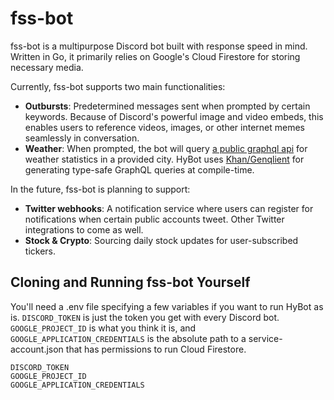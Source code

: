 # fss-bot

fss-bot is a multipurpose Discord bot built with response speed in mind. Written in Go, it primarily relies on Google's Cloud Firestore for storing necessary media.

Currently, fss-bot supports two main functionalities:
- **Outbursts**: Predetermined messages sent when prompted by certain keywords. Because of Discord's powerful image and video embeds, this enables users to reference videos, images, or other internet memes seamlessly in conversation.
- **Weather**: When prompted, the bot will query [a public graphql api](https://graphql-weather-api.herokuapp.com) for weather statistics in a provided city. HyBot uses [Khan/Genqlient](https://github.com/Khan/genqlient) for generating type-safe GraphQL queries at compile-time.


In the future, fss-bot is planning to support:
- **Twitter webhooks**: A notification service where users can register for notifications when certain public accounts tweet. Other Twitter integrations to come as well.
- **Stock & Crypto**: Sourcing daily stock updates for user-subscribed tickers.

## Cloning and Running fss-bot Yourself

You'll need a .env file specifying a few variables if you want to run HyBot as is. `DISCORD_TOKEN` is just the token you get with every Discord bot. `GOOGLE_PROJECT_ID` is what you think it is, and `GOOGLE_APPLICATION_CREDENTIALS` is the absolute path to a service-account.json that has permissions to run Cloud Firestore.

```
DISCORD_TOKEN
GOOGLE_PROJECT_ID
GOOGLE_APPLICATION_CREDENTIALS
```
